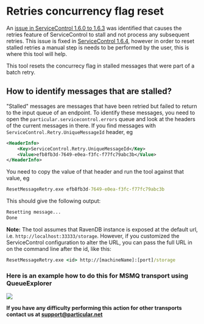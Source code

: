 # Retries concurrency flag reset

An [issue in ServiceControl 1.6.0 to 1.6.3](https://github.com/Particular/ServiceControl/pull/565) was identified that causes the retries feature of ServiceControl to stall and not process any subsequent retries. This issue is fixed in [ServiceControl 1.6.4](https://github.com/Particular/ServiceControl/releases/tag/1.6.4), however in order to reset stalled retries a manual step is needs to be performed by the user, this is where this tool will help.

This tool resets the concurrecy flag in stalled messages that were part of a batch retry.

## How to identify messages that are stalled?

"Stalled" messages are messages that have been retried but failed to return to the input queue of an endpoint.
To identify these messages, you need to open the `particular.servicecontrol.errors` queue and look at the headers of the current messages in there.
If you find messages with `ServiceControl.Retry.UniqueMessageId` header, eg
```xml
<HeaderInfo>
	<Key>ServiceControl.Retry.UniqueMessageId</Key>
	<Value>efb8fb3d-7649-e0ea-f3fc-f77fc79abc3b</Value>
</HeaderInfo>
```
You need to copy the value of that header and run the tool against that value, eg
```cmd
ResetMessageRetry.exe efb8fb3d-7649-e0ea-f3fc-f77fc79abc3b
```

This should give the following output:
```txt
Resetting message...
Done
```

**Note:**
The tool assumes that RavenDB instance is exposed at the default url, i.e. `http://localhost:33333/storage`. However, if you customized the ServiceControl configuration to alter the URL, you can pass the full URL in on the command line after the id, like this:
```cmd
ResetMessageRetry.exe <id> http://[machineName]:[port]/storage
```

### Here is an example how to do this for MSMQ transport using QueueExplorer
![](http://i.imgur.com/EWnh4Wq.jpg)

**If you have any difficulty performing this action for other transports contact us at support@particular.net**

